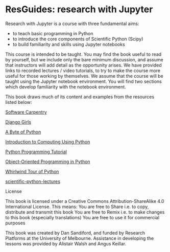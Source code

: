 # ResGuides: research with Jupyter

Research with Jupyter is a course with three fundamental aims:

* to teach basic programming in Python
* to introduce the core components of Scientific Python (Scipy)
* to build familiarity and skills using Jupyter notebooks

This course is intended to be taught. You may find the book useful to read by yourself, but we include only the bare minimum discussion, and assume that instructors will add detail as the opportunity arises. We have provided links to recorded lectures / video tutorials, to try to make the course more useful for those working by themselves. We assume that the course will be taught using the Jupyter notebook environment. You will find two sections which develop familiarity with the notebook environment.

This book draws much of its content and examples from the resources listed below:

[Software Carpentry](http://swcarpentry.github.io/python-novice-inflammation/)

[Django Girls](http://tutorial.djangogirls.org/en/)

[A Byte of Python](http://python.swaroopch.com/)

[Introduction to Computing Using Python](http://www.cs.cornell.edu/courses/CS1110/2014fa/lectures/)

[Python Programming Tutorial](http://www.programiz.com/python-programming)

[Object-Oriented Programming in Python](http://python-textbok.readthedocs.io/en/latest/index.html)

[Whirlwind Tour of Python](http://www.oreilly.com/programming/free/a-whirlwind-tour-of-python.csp)

[scientific-python-lectures](https://github.com/jrjohansson/scientific-python-lectures)

License

This book is licensed under a Creative Commons Attribution-ShareAlike 4.0 International License.
This means:
You are free to Share i.e. to copy, distribute and transmit this book
You are free to Remix i.e. to make changes to this book (especially translations)
You are free to use it for commercial purposes

This book was created by Dan Sandiford, and funded by Research Platforms at the University of Melbourne. Assistance in developing the lessons was provided by Alistair Walsh and Angus Keillar.
